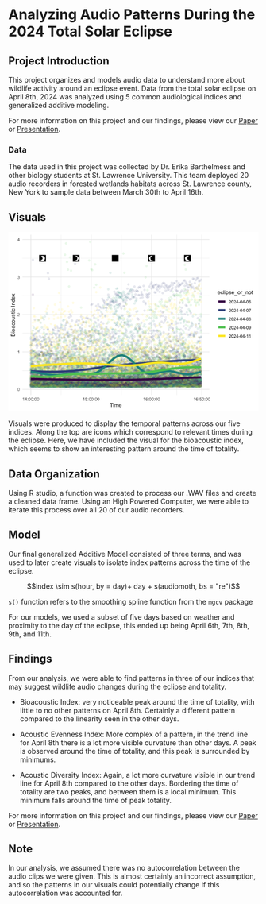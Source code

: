 # Analyzing Audio Patterns During the 2024 Total Solar Eclipse

## Project Introduction

This project organizes and models audio data to understand more about
wildlife activity around an eclipse event. Data from the total solar
eclipse on April 8th, 2024 was analyzed using 5 common audiological
indices and generalized additive modeling.

For more information on this project and our findings, please view our
[Paper](https://github.com/kmhein21/eclipse_sye/blob/main/Write_Up/Write_up.pdf)
or
[Presentation](https://github.com/kmhein21/eclipse_sye/blob/main/Presentation_files/Festival_Presentation.html).

### Data

The data used in this project was collected by Dr. Erika Barthelmess and
other biology students at St. Lawrence University. This team deployed 20
audio recorders in forested wetlands habitats across St. Lawrence
county, New York to sample data between March 30th to April 16th.

## Visuals

![](README_files/figure-commonmark/unnamed-chunk-3-1.png)

Visuals were produced to display the temporal patterns across our five
indices. Along the top are icons which correspond to relevant times
during the eclipse. Here, we have included the visual for the
bioacoustic index, which seems to show an interesting pattern around the
time of totality.

## Data Organization

Using R studio, a function was created to process our .WAV files and
create a cleaned data frame. Using an High Powered Computer, we were
able to iterate this process over all 20 of our audio recorders.

## Model

Our final generalized Additive Model consisted of three terms, and was
used to later create visuals to isolate index patterns across the time
of the eclipse.

$$index \sim  s(hour, by = day)+ day + s(audiomoth, bs = "re")$$

`s()` function refers to the smoothing spline function from the `mgcv`
package

For our models, we used a subset of five days based on weather and
proximity to the day of the eclipse, this ended up being April 6th, 7th,
8th, 9th, and 11th.

## Findings

From our analysis, we were able to find patterns in three of our indices
that may suggest wildlife audio changes during the eclipse and totality.

- Bioacoustic Index: very noticeable peak around the time of totality,
  with little to no other patterns on April 8th. Certainly a different
  pattern compared to the linearity seen in the other days.

- Acoustic Evenness Index: More complex of a pattern, in the trend line
  for April 8th there is a lot more visible curvature than other days. A
  peak is observed around the time of totality, and this peak is
  surrounded by minimums.

- Acoustic Diversity Index: Again, a lot more curvature visible in our
  trend line for April 8th compared to the other days. Bordering the
  time of totality are two peaks, and between them is a local minimum.
  This minimum falls around the time of peak totality.

For more information on this project and our findings, please view our
[Paper](https://github.com/kmhein21/eclipse_sye/blob/main/Write_Up/Write_up.pdf)
or
[Presentation](https://github.com/kmhein21/eclipse_sye/blob/main/Presentation_files/Festival_Presentation.html).

## Note

In our analysis, we assumed there was no autocorrelation between the
audio clips we were given. This is almost certainly an incorrect
assumption, and so the patterns in our visuals could potentially change
if this autocorrelation was accounted for.
